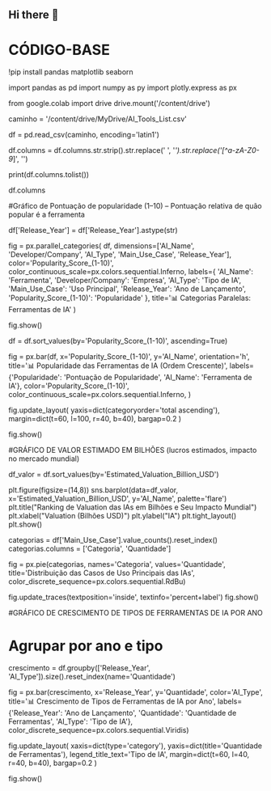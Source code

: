 ## Hi there 👋

# CÓDIGO-BASE
!pip install pandas matplotlib seaborn

import pandas as pd
import numpy as py
import plotly.express as px

from google.colab import drive
drive.mount('/content/drive')

caminho = '/content/drive/MyDrive/AI_Tools_List.csv'

df = pd.read_csv(caminho, encoding='latin1')

df.columns = df.columns.str.strip().str.replace(' ', '_').str.replace('[^a-zA-Z0-9_]', '')

print(df.columns.tolist())

df.columns

#Gráfico de Pontuação de popularidade (1–10) – Pontuação relativa de quão popular é a ferramenta

df['Release_Year'] = df['Release_Year'].astype(str)

fig = px.parallel_categories(
    df,
    dimensions=['AI_Name', 'Developer/Company', 'AI_Type', 'Main_Use_Case', 'Release_Year'],
    color='Popularity_Score_(1-10)',
    color_continuous_scale=px.colors.sequential.Inferno,
    labels={
        'AI_Name': 'Ferramenta',
        'Developer/Company': 'Empresa',
        'AI_Type': 'Tipo de IA',
        'Main_Use_Case': 'Uso Principal',
        'Release_Year': 'Ano de Lançamento',
        'Popularity_Score_(1-10)': 'Popularidade'
    },
    title='📊 Categorias Paralelas: Ferramentas de IA'
)

fig.show()



df = df.sort_values(by='Popularity_Score_(1-10)', ascending=True)

fig = px.bar(df,
             x='Popularity_Score_(1-10)',
             y='AI_Name',
             orientation='h',
             title='📊 Popularidade das Ferramentas de IA (Ordem Crescente)',
             labels={'Popularidade': 'Pontuação de Popularidade', 'AI_Name': 'Ferramenta de IA'},
             color='Popularity_Score_(1-10)',
                 color_continuous_scale=px.colors.sequential.Inferno,
)


fig.update_layout(
    yaxis=dict(categoryorder='total ascending'),
    margin=dict(t=60, l=100, r=40, b=40),
    bargap=0.2
)

fig.show()


#GRÁFICO DE VALOR ESTIMADO EM BILHÕES (lucros estimados, impacto no mercado mundial)

df_valor = df.sort_values(by='Estimated_Valuation_Billion_USD')

plt.figure(figsize=(14,8))
sns.barplot(data=df_valor, x='Estimated_Valuation_Billion_USD', y='AI_Name', palette='flare')
plt.title("Ranking de Valuation das IAs em Bilhões e Seu Impacto Mundial")
plt.xlabel("Valuation (Bilhões USD)")
plt.ylabel("IA")
plt.tight_layout()
plt.show()

categorias = df['Main_Use_Case'].value_counts().reset_index()
categorias.columns = ['Categoria', 'Quantidade']

fig = px.pie(categorias, names='Categoria', values='Quantidade',
             title='Distribuição das Casos de Uso Principais das IAs',
             color_discrete_sequence=px.colors.sequential.RdBu)

fig.update_traces(textposition='inside', textinfo='percent+label')
fig.show()



#GRÁFICO DE CRESCIMENTO DE TIPOS DE FERRAMENTAS DE IA POR ANO
# Agrupar por ano e tipo
crescimento = df.groupby(['Release_Year', 'AI_Type']).size().reset_index(name='Quantidade')

fig = px.bar(crescimento,
             x='Release_Year',
             y='Quantidade',
             color='AI_Type',
             title='📊 Crescimento de Tipos de Ferramentas de IA por Ano',
             labels={'Release_Year': 'Ano de Lançamento', 'Quantidade': 'Quantidade de Ferramentas', 'AI_Type': 'Tipo de IA'},
             color_discrete_sequence=px.colors.sequential.Viridis)

fig.update_layout(
    xaxis=dict(type='category'),
    yaxis=dict(title='Quantidade de Ferramentas'),
    legend_title_text='Tipo de IA',
    margin=dict(t=60, l=40, r=40, b=40),
    bargap=0.2
)

fig.show()

